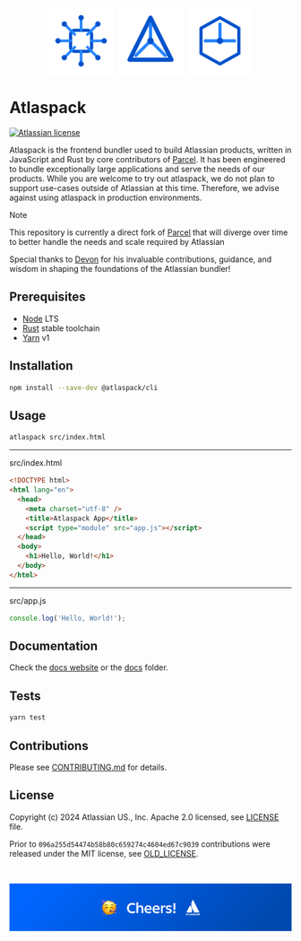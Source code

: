 <p align="center">
  <img src="../../../atlaspack-minimal-bundle-1.svg" alt="Atlaspack logo concept 1" width="120" />
  <img src="../../../atlaspack-minimal-bundle-2.svg" alt="Atlaspack logo concept 2" width="120" />
  <img src="../../../atlaspack-minimal-bundle-3.svg" alt="Atlaspack logo concept 3" width="120" />
</p>

# Atlaspack

[![Atlassian license](https://img.shields.io/badge/license-Apache%202.0-blue.svg?style=flat-square)](LICENSE)

<!-- [![PRs Welcome](https://img.shields.io/badge/PRs-welcome-brightgreen.svg?style=flat-square)](CONTRIBUTING.md) -->

Atlaspack is the frontend bundler used to build Atlassian products, written in JavaScript and Rust by core contributors of [Parcel](https://github.com/parcel-bundler/parcel). It has been engineered to bundle exceptionally large applications and serve the needs of our products. While you are welcome to try out atlaspack, we do not plan to support use-cases outside of Atlassian at this time. Therefore, we advise against using atlaspack in production environments.

> [!NOTE]
> This repository is currently a direct fork of [Parcel](https://github.com/parcel-bundler/parcel) that will diverge over time to better handle the needs and scale required by Atlassian

Special thanks to [Devon](https://github.com/devongovett) for his invaluable contributions, guidance, and wisdom in shaping the foundations of the Atlassian bundler!

## Prerequisites

- [Node](https://nodejs.org) LTS
- [Rust](https://www.rust-lang.org/tools/install) stable toolchain
- [Yarn](https://yarnpkg.com) v1

## Installation

```sh
npm install --save-dev @atlaspack/cli
```

## Usage

```sh
atlaspack src/index.html
```

---

src/index.html

```html
<!DOCTYPE html>
<html lang="en">
  <head>
    <meta charset="utf-8" />
    <title>Atlaspack App</title>
    <script type="module" src="app.js"></script>
  </head>
  <body>
    <h1>Hello, World!</h1>
  </body>
</html>
```

---

src/app.js

```js
console.log('Hello, World!');
```

## Documentation

Check the [docs website](https://parceljs.org) or the [docs](https://github.com/atlassian-labs/atlaspack/tree/main/docs) folder.

## Tests

```sh
yarn test
```

## Contributions

<!-- Contributions to [Project name] are welcome!-->

Please see [CONTRIBUTING.md](CONTRIBUTING.md) for details.

## License

Copyright (c) 2024 Atlassian US., Inc.
Apache 2.0 licensed, see [LICENSE](LICENSE) file.

Prior to `096a255d54474b58b80c659274c4604ed67c9039` contributions were released
under the MIT license, see [OLD_LICENSE](OLD_LICENSE).

<br/>

[![With â¤ï¸ from Atlassian](https://raw.githubusercontent.com/atlassian-internal/oss-assets/master/banner-cheers-light.png)](https://www.atlassian.com)
